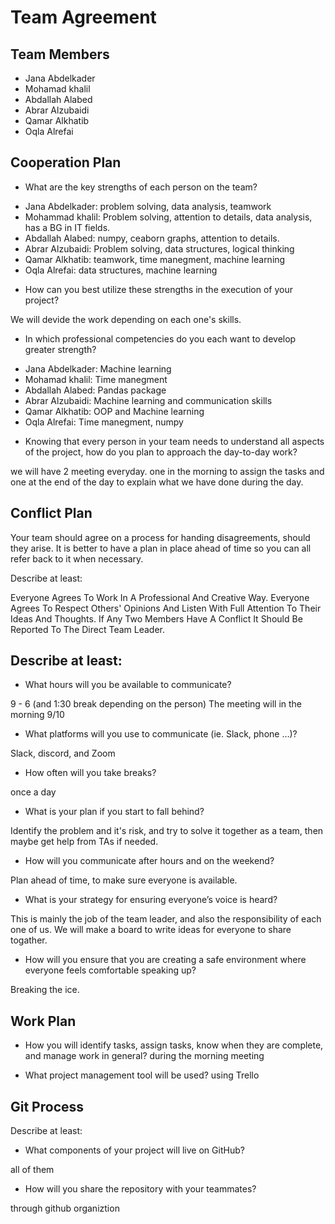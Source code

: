 # Team Agreement

## Team Members

- Jana Abdelkader
- Mohamad khalil
- Abdallah Alabed
- Abrar Alzubaidi
- Qamar Alkhatib
- Oqla Alrefai

## Cooperation Plan

* What are the key strengths of each person on the team?

- Jana Abdelkader: problem solving, data analysis, teamwork
- Mohammad khalil: Problem solving, attention to details, data analysis, has a BG in IT fields. 
- Abdallah Alabed: numpy, ceaborn graphs, attention to details.
- Abrar Alzubaidi: Problem solving, data structures, logical thinking
- Qamar Alkhatib: teamwork, time manegment, machine learning
- Oqla Alrefai: data structures, machine learning

* How can you best utilize these strengths in the execution of your project?

We will devide the work depending on each one's skills. 

* In which professional competencies do you each want to develop greater strength?

- Jana Abdelkader: Machine learning
- Mohamad khalil: Time manegment
- Abdallah Alabed: Pandas package
- Abrar Alzubaidi: Machine learning and communication skills
- Qamar Alkhatib: OOP and Machine learning
- Oqla Alrefai: Time manegment, numpy

* Knowing that every person in your team needs to understand all aspects of the project, how do you plan to approach the day-to-day work?

we will have 2 meeting everyday. one in the morning to assign the tasks and one at the end of the day to explain what we have done during the day. 

## Conflict Plan


Your team should agree on a process for handing disagreements, should they arise. It is better to have a plan in place ahead of time so you can all refer back to it when necessary.

Describe at least:

Everyone Agrees To Work In A Professional And Creative Way.
Everyone Agrees To Respect Others' Opinions And Listen With Full Attention To Their Ideas And Thoughts.
If Any Two Members Have A Conflict It Should Be Reported To The Direct Team Leader.

## Describe at least:

- What hours will you be available to communicate?

9 - 6  (and 1:30 break depending on the person)
The meeting will in the morning 9/10

- What platforms will you use to communicate (ie. Slack, phone …)?

Slack, discord, and Zoom

- How often will you take breaks?

once a day

- What is your plan if you start to fall behind?

Identify the problem and it's risk, and try to solve it together as a team, then maybe get help from TAs if needed.

- How will you communicate after hours and on the weekend?

Plan ahead of time, to make sure everyone is available. 

- What is your strategy for ensuring everyone’s voice is heard?

This is mainly the job of the team leader, and also the responsibility of each one of us. 
We will make a board to write ideas for everyone to share togather.

- How will you ensure that you are creating a safe environment where everyone feels comfortable speaking up?

Breaking the ice. 

## Work Plan

- How you will identify tasks, assign tasks, know when they are complete, and manage work in general?
during the morning meeting

- What project management tool will be used?
using Trello 

## Git Process

Describe at least:

- What components of your project will live on GitHub?

all of them

- How will you share the repository with your teammates?

through github organiztion
